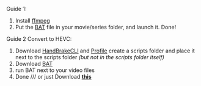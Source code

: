 Guide 1: 
1. Install [ffmpeg](https://github.com/icedterminal/ffmpeg-installer) 
2. Put the [BAT](https://github.com/m1nuzz/DTS-to-AC-3-Converter-ffmpeg-Windows/releases/download/1.0/DTS.to.AC-3.bat) file in your movie/series folder, and launch it. Done!

Guide 2 Convert to HEVC: 
1. Download [HandBrakeCLI](https://handbrake.fr/downloads2.php) and [Profile](https://github.com/m1nuzz/DTS-to-AC-3-Converter-ffmpeg-Windows/blob/main/1080p.json) create a scripts folder and place it next to the scripts folder _(but not in the scripts folder itself)_
2. Download [BAT](https://github.com/m1nuzz/DTS-to-AC-3-Converter-ffmpeg-Windows/blob/main/DTS%20to%20AC-3%20%2B%20HEVC.bat)
3. run BAT next to your video files
4. Done
///
or just Download **[this](https://github.com/m1nuzz/DTS-to-AC-3-Converter-ffmpeg-Windows/releases/download/1.0/DTS.to.AC3.HEVC.HandBrake.zip)**
